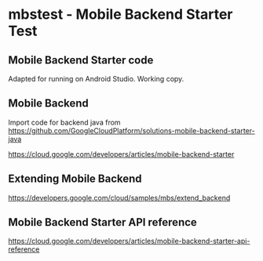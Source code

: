 mbstest - Mobile Backend Starter Test
====================================

Mobile Backend Starter code
---------------------------
Adapted for running on Android Studio. Working copy.

Mobile Backend
--------------
Import code for backend java from
https://github.com/GoogleCloudPlatform/solutions-mobile-backend-starter-java

https://cloud.google.com/developers/articles/mobile-backend-starter

Extending Mobile Backend
------------------------
https://developers.google.com/cloud/samples/mbs/extend_backend

Mobile Backend Starter API reference
------------------------------------
https://cloud.google.com/developers/articles/mobile-backend-starter-api-reference

